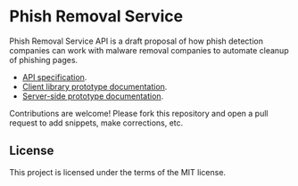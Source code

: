 # Phish Removal Service

Phish Removal Service API is a draft proposal of how phish detection companies can work with malware removal 
companies to automate cleanup of phishing pages.

- [API specification](./SERVER_API_SPEC.md).
- [Client library prototype documentation](./README-client.md).
- [Server-side prototype documentation](./README-server.md).

Contributions are welcome! Please fork this repository and open a pull request to add snippets, make corrections, etc. 

## License

This project is licensed under the terms of the MIT license.